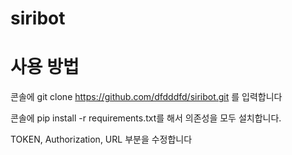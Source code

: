 # siribot

# 사용 방법
콘솔에 git clone https://github.com/dfdddfd/siribot.git 를 입력합니다

콘솔에 pip install -r requirements.txt를 해서 의존성을 모두 설치합니다.

TOKEN, Authorization, URL 부분을 수정합니다
